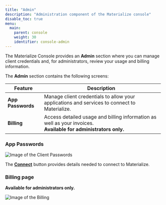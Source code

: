 ```yaml
---
title: "Admin"
description: "Administration component of the Materialize console"
disable_toc: true
menu:
  main:
    parent: console
    weight: 30
    identifier: console-admin
---
```


The Materialize Console provides an **Admin** section where you can manage
client credentials and, for administrators, review your usage and billing
information.

The **Admin** section contains the following screens:

| Feature | Description |
|---------|-------------|
| **App Passwords** | Manage client credentials to allow your applications and services to connect to Materialize. |
| **Billing** | Access detailed usage and billing information as well as your invoices. <br>**Available for administrators only.** |

### App Passwords

![Image of the Client Passwords](/images/console/console-passwords.png "Client passwords")

The [**Connect**](/console/connect/) button provides details needed to connect to Materialize.

### Billing page

**Available for administrators only.**

![Image of the Billing](/images/console/console-billing.png "Usage and Billing")
